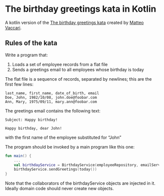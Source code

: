 # The birthday greetings kata in Kotlin 

A kotlin version of the [The birthday greetings kata](http://matteo.vaccari.name/blog/archives/154) created by [Matteo Vaccari](https://www.linkedin.com/in/matteovaccari/).

## Rules of the kata

Write a program that:

1. Loads a set of employee records from a flat file
2. Sends a greetings email to all employees whose birthday is today

The flat file is a sequence of records, separated by newlines; this are the first few lines:

```
last_name, first_name, date_of_birth, email
Doe, John, 1982/10/08, john.doe@foobar.com
Ann, Mary, 1975/09/11, mary.ann@foobar.com
```

The greetings email contains the following text:

```
Subject: Happy birthday!

Happy birthday, dear John!
```

with the first name of the employee substituted for “John”

The program should be invoked by a main program like this one:

```kotlin
fun main() {
    ...
    val birthdayService = BirthdayService(employeeRepository, emailService)
    birthdayService.sendGreetings(today())
}
```

Note that the collaborators of the birthdayService objects are injected in it. Ideally domain code should never create new objects.
